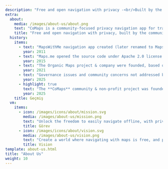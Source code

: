 ```yaml
---
description: "Free and open navigation with privacy -<br/>Built by the community"
extra:
  about:
    media: /images/about-us/about.png
    text: "CoMaps is a community-focused privacy navigation app for travelers - drivers, hikers, and cyclists. It uses the crowd-sourced OpenStreetMap data with contributors from all over the globe. It offers navigation with privacy - no identifying people and no data collection. CoMaps features can operate without an active internet connection for offline navigation at urban or distant locations, where cellular service is not available. CoMaps is an open-source project, and prioritizes community development."
    title: "Free and open navigation with privacy, built by the community"
  history:
    items:
      - text: "MapsWithMe navigation app created (later renamed to Maps.me)."
        year: 2011
      - text: "Maps.me opened the source code under Apache 2.0 license."
        year: 2015
      - text: "The Organic Maps project & company were founded, based on the Maps.Me source code."
        year: 2021
      - text: "Governance issues and community concerns not addressed by company shareholders stalled the development of Organic Maps for months."
        year: 2025
      - highlight: true
        text: "The **CoMaps** community & non-profit project was founded by former Organic Maps contributors, based on the Organic Maps source code."
        year: 2025
    title: Geçmiş
  vm:
    items:
      - icon: /images/icons/about/mission.svg
        media: /images/about-us/mission.png
        text: "Unlock the freedom to easily navigate offline, with privacy-focused maps for drivers, hikers, and cyclists, powered by the community."
        title: Görev
      - icon: /images/icons/about/vision.svg
        media: /images/about-us/vision.png
        text: "Create a world where navigating with maps is free, and privacy by default is the top choice on the planet."
        title: Vision
template: about-us.html
title: "About Us"
weight: 10
---
```

